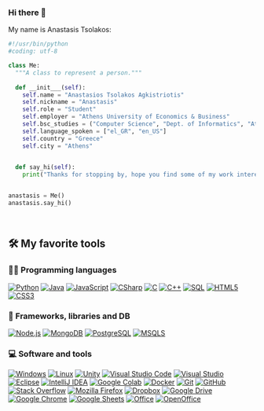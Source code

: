 ### Hi there 👋

My name is Anastasis Tsolakos:



```python
#!/usr/bin/python
#coding: utf-8

class Me:
  """A class to represent a person."""
    
  def __init___(self):
    self.name = "Anastasios Tsolakos Agkistriotis"
    self.nickname = "Anastasis"
    self.role = "Student"
    self.employer = "Athens University of Economics & Business"
    self.bsc_studies = ("Computer Science", "Dept. of Informatics", "Athens University Of Economics & Business")
    self.language_spoken = ["el_GR", "en_US"]
    self.country = "Greece"
    self.city = "Athens"
        

  def say_hi(self):
    print("Thanks for stopping by, hope you find some of my work interesting! Sincerely, ", self.nickname, ".", sep = "")


anastasis = Me()
anastasis.say_hi()
```

<br>

## 🛠️ My favorite tools

### 👨‍💻 Programming languages

<p>
    <a href="https://github.com/search?q=user%3Aanastasiostsolakos+language%3Apython"><img alt="Python" src="https://img.shields.io/badge/Python-3476ab.svg?logo=python&logoColor=ffd542"></a>
    <a href="https://github.com/search?q=user%3Aanastasiostsolakos+language%3Ajava"><img alt="Java" src="https://img.shields.io/badge/Java-orange.svg?logo=java&logoColor=white"></a>
    <a href="https://github.com/search?q=user%3Aanastasiostsolakos+language%3Ajavascript"><img alt="JavaScript" src="https://img.shields.io/badge/JavaScript-F7DF1E.svg?logo=javascript&logoColor=white"></a>
    <a href="https://github.com/search?q=user%3Aanastasiostsolakos+language%3Acsharp"><img alt="CSharp" src="https://img.shields.io/badge/C%20Sharp-239120.svg?logo=c-sharp&logoColor=white"></a>
    <a href="https://github.com/search?q=user%3Aanastasiostsolakos+language%3Ac"><img alt="C" src="https://img.shields.io/badge/C-A8B9CC.svg?logo=c&logoColor=white"></a>
    <a href="https://github.com/search?q=user%3Aanastasiostsolakos+language%3Ac_cpp"><img alt="C++" src="https://img.shields.io/badge/C++-00599C.svg?logo=cplusplus&logoColor=white"></a>
    <a href="https://github.com/search?q=user%3Aanastasiostsolakos+language%3Asql"><img alt="SQL" src="https://custom-icon-badges.herokuapp.com/badge/SQL-025E8C.svg?logo=database&logoColor=white"></a>
    <a href="https://github.com/search?q=user%3Aanastasiostsolakos+language%3Ahtml5"><img alt="HTML5" src="https://img.shields.io/badge/HTML5-E34F26.svg?logo=html5&logoColor=white"></a>
    <a href="https://github.com/search?q=user%3Aanastasiostsolakos+language%3Acss3"><img alt="CSS3" src="https://img.shields.io/badge/CSS3-1572B6.svg?logo=css3&logoColor=white"></a>
</p>

### 🧰 Frameworks, libraries and DB

<p>
    <a href="https://nodejs.org/en/"><img alt="Node.js" src="https://img.shields.io/badge/Node.js-339933.svg?logo=nodedotjs&logoColor=white"></a>
    <a href="https://www.mongodb.com/"><img alt="MongoDB" src="https://img.shields.io/badge/MongoDB-47A248.svg?logo=mongodb&logoColor=white"></a>
    <a href="https://www.postgresql.org/"><img alt="PostgreSQL" src ="https://img.shields.io/badge/PostgreSQL-316192.svg?logo=postgresql&logoColor=white"></a>
    <a href="https://www.microsoft.com/en-us/sql-server/"><img alt="MSQLS" src="https://img.shields.io/badge/Microsoft%20SQL%20Server-CC2927.svg?logo=microsoft-sql-server&logoColor=black"></a>

### 💻 Software and tools

<p>
   <a href="https://www.microsoft.com/en-us/windows"><img alt="Windows" src="https://img.shields.io/badge/Windows-0078D6.svg?logo=windows&logoColor=white"></a>
   <a href="https://www.linux.org/"><img alt="Linux" src="https://img.shields.io/badge/Linux-black.svg?logo=linux&logoColor=white"></a>
   <a href="https://unity.com/"><img alt="Unity" src="https://img.shields.io/badge/Unity-FFFFFF.svg?logo=unity&logoColor=black"></a>
   <a href="https://code.visualstudio.com/"><img alt="Visual Studio Code" src="https://img.shields.io/badge/Visual%20Studio%20Code-4db3f3.svg?logo=visual-studio-code&logoColor=white"></a>
   <a href="https://visualstudio.microsoft.com/"><img alt="Visual Studio" src="https://img.shields.io/badge/Visual%20Studio-5C2D91.svg?logo=visual-studio&logoColor=white"></a>
   <a href="https://www.eclipse.org/"><img alt="Eclipse" src="https://img.shields.io/badge/Eclipse%20IDE-2C2255.svg?logo=eclipseide&logoColor=white"></a>
   <a href="https://www.jetbrains.com/idea/"><img alt="IntelliJ IDEA" src="https://img.shields.io/badge/IntelliJ%20IDEA-000000.svg?logo=intellijidea&logoColor=white"></a>
   <a href="https://colab.research.google.com/?utm_source=scs-index"><img alt="Google Colab" src="https://img.shields.io/badge/Google%20Colab-black.svg?logo=google%20colab&logoColor=ffd936"></a>
   <a href="https://www.docker.com/"><img alt="Docker" src="https://img.shields.io/badge/Docker-2496ed.svg?logo=docker&logoColor=white"></a>
   <a href="https://git-scm.com/"><img alt="Git" src="https://img.shields.io/badge/Git-F05033.svg?logo=git&logoColor=white"></a>
   <a href="https://github.com/"><img alt="GitHub" src="https://img.shields.io/badge/GitHub-181717.svg?logo=github&logoColor=white"></a>
   <a href="https://stackoverflow.com/"><img alt="Stack Overflow" src="https://img.shields.io/badge/-Stack%20Overflow-FE7A16?logo=stack-overflow&logoColor=white"></a>
   <a href="https://www.mozilla.org/en-US/firefox/new/"><img alt="Mozilla Firefox" src="https://img.shields.io/badge/Mozilla%20Firefox-FF7139.svg?logo=firefoxbrowser&logoColor=white"></a>
   <a href="https://www.dropbox.com/"><img alt="Dropbox" src="https://img.shields.io/badge/Dropbox-0061FF.svg?logo=dropbox&logoColor=white"></a>
   <a href="https://www.google.com/drive/"><img alt="Google Drive" src="https://img.shields.io/badge/Google%20Drive-4285F4.svg?logo=googledrive&logoColor=white"></a>
   <a href="https://www.google.com/intl/en_us/chrome/"><img alt="Google Chrome" src="https://img.shields.io/badge/Google%20Chrome-4285F4.svg?logo=google%20chrome&logoColor=red"></a>
   <a href="https://www.google.com/sheets/about/"><img alt="Google Sheets" src="https://img.shields.io/badge/Google%20Sheets-34A853.svg?logo=google%20sheets&logoColor=white"></a>
   <a href="https://www.office.com/"><img alt="Office" src="https://img.shields.io/badge/Microsoft%20Office-D83B01.svg?logo=microsoftoffice&logoColor=white"></a>
   <a href="https://www.openoffice.org/"><img alt="OpenOffice" src="https://img.shields.io/badge/Apache%20OpenOffice-0E85CD.svg?logo=apacheopenoffice&logoColor=white"></a>
   
</p>


<br>
